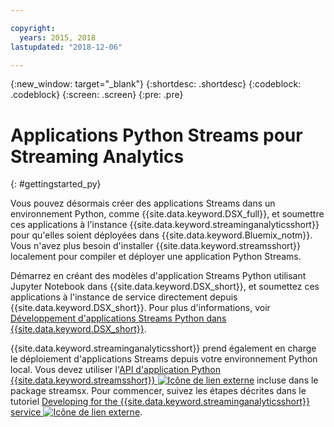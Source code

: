 ```yaml
---

copyright:
  years: 2015, 2018
lastupdated: "2018-12-06"

---
```


<!-- Attribute definitions -->
{:new_window: target="_blank"}
{:shortdesc: .shortdesc}
{:codeblock: .codeblock}
{:screen: .screen}
{:pre: .pre}

# Applications Python Streams pour Streaming Analytics
{: #gettingstarted_py}

Vous pouvez désormais créer des applications Streams dans un environnement Python, comme {{site.data.keyword.DSX_full}}, et soumettre ces applications à l'instance {{site.data.keyword.streaminganalyticsshort}} pour qu'elles soient déployées dans {{site.data.keyword.Bluemix_notm}}. Vous n'avez plus besoin d'installer {{site.data.keyword.streamsshort}} localement pour compiler et déployer une application Python Streams.

Démarrez en créant des modèles d'application Streams Python utilisant Jupyter Notebook dans {{site.data.keyword.DSX_short}}, et soumettez ces applications à l'instance de service directement depuis {{site.data.keyword.DSX_short}}. Pour plus d'informations, voir [Développement d'applications Streams Python dans {{site.data.keyword.DSX_short}}](/docs/services/StreamingAnalytics/t_develop_apps_python.html#t_develop_python_dsx).

{{site.data.keyword.streaminganalyticsshort}} prend également en charge le déploiement d'applications Streams depuis votre environnement Python local. Vous devez utiliser l'[API d'application Python {{site.data.keyword.streamsshort}} ![Icône de lien externe](../../icons/launch-glyph.svg "Icône de lien externe")](http://ibmstreams.github.io/streamsx.documentation/docs/python/python-appapi-devguide/#50-api-features) incluse dans le package streamsx. Pour commencer, suivez les étapes décrites dans le tutoriel [Developing for the {{site.data.keyword.streaminganalyticsshort}} service ![Icône de lien externe](../../icons/launch-glyph.svg "Icône de lien externe")](http://ibmstreams.github.io/streamsx.documentation/docs/python/1.6/python-appapi-devguide-2a/index.html).
